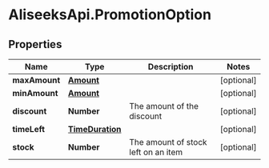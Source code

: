 # AliseeksApi.PromotionOption

## Properties
Name | Type | Description | Notes
------------ | ------------- | ------------- | -------------
**maxAmount** | [**Amount**](Amount.md) |  | [optional] 
**minAmount** | [**Amount**](Amount.md) |  | [optional] 
**discount** | **Number** | The amount of the discount  | [optional] 
**timeLeft** | [**TimeDuration**](TimeDuration.md) |  | [optional] 
**stock** | **Number** | The amount of stock left on an item  | [optional] 


